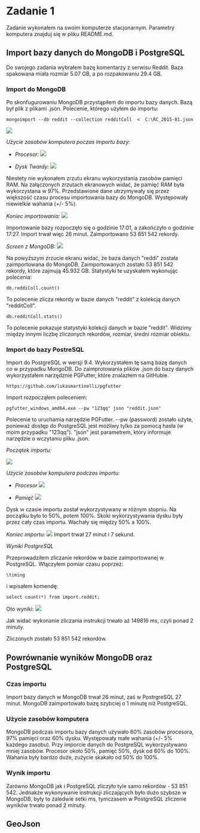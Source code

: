 # Zadanie 1
Zadanie wykonałem na swoim komputerze stacjonarnym. Parametry komputera znajduj
 się w pliku README.md.
 
## Import bazy danych do MongoDB i PostgreSQL
 Do swojego zadania wybrałem bazę komentarzy z serwisu Reddit. Baza spakowana miała rozmiar 5.07 GB, a po rozpakowaniu 29.4 GB.
 
### Import do MongoDB
 Po skonfugurowaniu MongoDB przystąpiłem do importu bazy danych. Bazą był plik z plikami .json. Polecenie, którego użyłem do importu: 
 ```
mongoimport --db reddit --collection redditColl  <  C:\RC_2015-01.json 
````

![](http://i.imgur.com/0Bxlv2P.jpg)

*Użycie zasobów komputera poczas importu bazy:*

- *Procesor:*
![](http://i.imgur.com/v0rVseE.jpg)

- *Dysk Twardy:*
![](http://i.imgur.com/mQfcRjk.jpg)

Niestety nie wykonałem zrzutu ekranu wykorzystania zasobów pamięci RAM. Na załączonych zrzutach ekranowych widać, że pamięć RAM była wykorzystana w 97%. Przedstawione dane utrzymywały się przez większość czasu procesu importowania bazy do MongoDB. Występowały niewielkie wahania (+/- 5%).

*Koniec importowania:*
![](http://i.imgur.com/zb8uWk6.jpg)

Importowanie bazy rozpoczęło się o godzinie 17:01, a zakończyło o godzinie 17:27. Import trwał więc 26 minut. Zaimportowano 53 851 542 rekordy.

*Screen z MongoDB:*
![](http://i.imgur.com/NVYCVpI.jpg)

Na powyższym zrzucie ekranu widać, że baza danych "reddi" została zaimportowana do MongoDB. Zaimportowanych zostało 53 851 542 rekordy, które zajmują 45.932 GB. 
Statystyki te uzyskałem wykonując polecenia: 
```
db.reddiColl.count()
``` 
To polecenie zlicza rekordy w bazie danych "reddit" z kolekcją danych "redditColl".
```
db.redditColl.stats()
```
To polecenie pokazuje statystyki kolekcji danych w bazie "reddit". Widzimy między innymi liczbę zliczonych rekordów, rozmiar, średni rozmiar obiektu.




### Import do bazy PostreSQL
Import do PostgreSQL w wersji 9.4. 
Wykorzystałem tę samą bazę danych co w przypadku MongoDB. Do zaimprotowania plików .json do bazy danych wykorzystałem narzędznie PGFutter, które znalazłem na GitHubie. 
```
https://github.com/lukasmartinelli/pgfutter
```
Import rozpocząłem poleceniem:
```
pgfutter_windows_amd64.exe --pw "123qq" json "reddit.json"
```
Polecenie to uruchamia narzędzie PGFutter. --pw (password) zostało użyte, ponieważ dostęp do PostgreSQL jest możliwy tylko za pomocą hasła (w moim przypadku "123qq"). "json" jest parametrem, który informuje narzędzie o wczytaniu pliku .json.

*Początek importu:*

![](http://i.imgur.com/qpfe8r7.png)

*Użycie zasobów komputera podczas importu:*

- *Procesor*
![](http://i.imgur.com/xRjwvBL.png)

- *Pamięć*
![](http://i.imgur.com/hZGupH2.png)

Dysk w czasie importu został wykorzystywany w różnym stopniu. Na początku było to 50%, potem 100%. Skoki wykorzystywania dysku były przez cały czas importu. Wachały się między 50% a 100%.

*Koniec importu:*
![](http://i.imgur.com/pu1sBEu.png)
Import trwał 27 minut i 7 sekund.

*Wyniki PostgreSQL*

Przeprowadziłem zliczanie rekordów w bazie zaimportowanej w PostgreSQL. Włączyłem pomiar czasu poprzez: 
```
\timing
```
i wpisałem komendę:
```
select count(*) from import.reddit;
```
Oto wyniki: 
![](http://i.imgur.com/2zbNqST.jpg)

Jak widać wykonanie zliczania instrukcji trwało aż 149816 ms, czyli ponad 2 minuty.

Zliczonych zostało 53 851 542 rekordów.


## Powrównanie wyników MongoDB oraz PostgreSQL
### Czas importu
Import bazy danych w MongoDB trwał 26 minut, zaś w PostrgreSQL 27 minut. MongoDB zaimportowało bazę szybciej o 1 minutę niż PostgreSQL.

### Użycie zasobów komputera
MongoDB podczas importu bazy danych używało 60% zasobów procesora, 97% pamięci oraz 60% dysku. Występowały małe wahania (+/- 5% każdego zasobu). Przy imporcie danych do PostgreSQL wykorzystywano mniej zasobów. Procesor około 50%, pamięć 50%, dysk od 60% do 100%. Wahania były bardzo duże, zużycie skakało od 50% do 100%. 

### Wynik importu
Zarówno MongoDB jak i PostgreSQL zliczyło tyle samo rekordów - 53 851 542. Jednakże wykonywanie instrukcji zliczających było dużo szybsze w MongoDB, były to zaledwie setki ms, tymczasem w PostgreSQL zliczenie wyników trwało ponad 2 minuty.




## GeoJson
